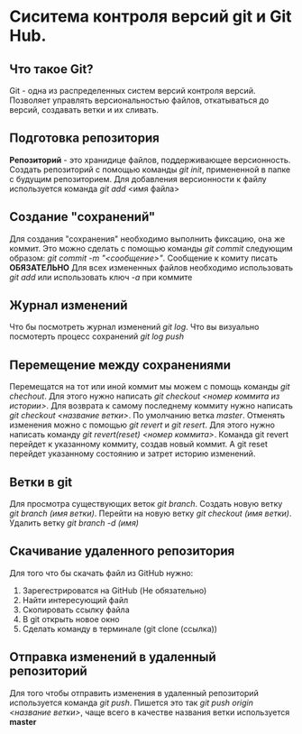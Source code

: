# Сиситема контроля версий git и Git Hub.

## Что такое Git?
Git - одна из распределенных систем версий контроля версий. Позволяет управлять версиональностью файлов, откатываться до версий, создавать ветки и их сливать.

## Подготовка репозитория
**Репозиторий** - это хранидице файлов, поддерживающее версионность. Создать репозиторий с помощью команды *git init*, примененной в папке с будущим репозиторием.
Для добавления версионности к файлу используется команда *git add* <имя файла>
## Создание "сохранений"
Для создания "сохранения" необходимо выполнить фиксацию, она же коммит. Это можно сделать с помощью команды *git commit* следующим образом: *git commit -m "<сообщение>"*. Сообщение к комиту писать 
**ОБЯЗАТЕЛЬНО**
Для всех измененных файлов необходимо использовать *git add* или использовать ключ *-a* при коммите

## Журнал изменений
Что бы посмотреть журнал изменений *git log*.
Что вы визуально посмотерть процесс сохранений 
*git log push*

## Перемещение между сохранениями
Перемещатся на тот или иной коммит мы можем с помощь команды *git chechout*. Для этого нужно написать *git checkout <номер коммита из истории>*. Для возврата к самому последнему коммиту нужно написать *git checkout <название ветки>*. По умолчанию ветка *master*. 
Отменять изменения можно с помощью *git revert* и *git resert*. Для этого нужно написать команду *git revert(reset) <номер коммита>*. Команда git revert перейдет к указанному коммиту, создав новый коммит. А git reset перейдет указанному состоянию и затрет историю изменений.


## Ветки в git
Для просмотра существующих веток *git branch*.
Создать новую ветку *git branch (имя ветки)*.
Перейти на новую ветку *git checkout (имя ветки)*.
Удалить ветку *git branch -d (имя)*

## Скачивание удаленного репозитория
Для того что бы скачать файл из GitHub нужно:
1. Зарегестрироватся на GitHub (Не обязательно)
2. Найти интересующий файл
3. Скопировать ссылку файла
4. В git открыть новое окно
5. Сделать команду в терминале  (git clone (ссылка))

## Отправка изменений в удаленный репозиторий

Для того чтобы отправить изменения в удаленный репозиторий используется команда *git push*. Пишется это так *git push origin <название ветки>*, чаще всего в качестве названия ветки используется **master**


